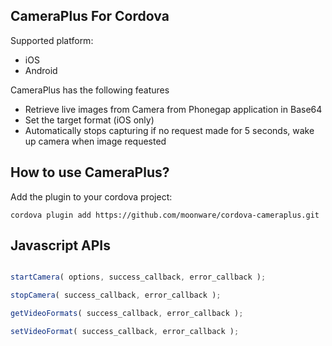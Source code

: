 ## CameraPlus For Cordova ##

Supported platform:
* iOS
* Android

CameraPlus has the following features
* Retrieve live images from Camera from Phonegap application in Base64
* Set the target format (iOS only)
* Automatically stops capturing if no request made for 5 seconds, wake up camera when image requested


## How to use CameraPlus? ##

Add the plugin to your cordova project:

    cordova plugin add https://github.com/moonware/cordova-cameraplus.git

## Javascript APIs ##

```javascript

startCamera( options, success_callback, error_callback );

stopCamera( success_callback, error_callback );

getVideoFormats( success_callback, error_callback );

setVideoFormat( success_callback, error_callback );
```
